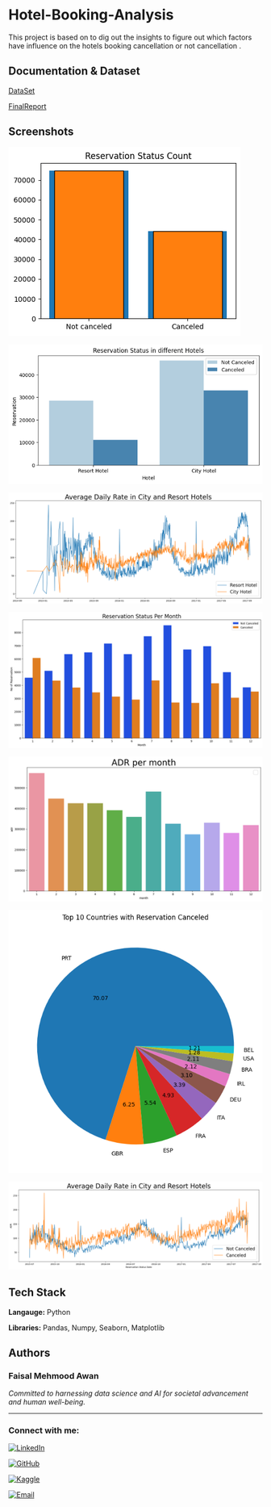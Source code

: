 
# Hotel-Booking-Analysis

This project is based on to dig out the insights to figure out which factors have influence on the hotels booking cancellation or not cancellation .


## Documentation & Dataset



[DataSet](https://drive.google.com/file/d/1xkqAGjHsN8qhlpoX6ErbgHtzBiyG4Vz2/view?usp=sharing)

[FinalReport](https://drive.google.com/file/d/1xkqAGjHsN8qhlpoX6ErbgHtzBiyG4Vz2/view?usp=sharing)

## Screenshots

![App Screenshot](https://github.com/FaisalAwa/Hotel-Booking-Analysis/blob/main/graph_1.png?raw=true)

![App Screenshot](https://github.com/FaisalAwa/Hotel-Booking-Analysis/blob/main/graph_2.png?raw=true)

![App Screenshot](https://github.com/FaisalAwa/Hotel-Booking-Analysis/blob/main/graph_3.png?raw=true)

![App Screenshot](https://github.com/FaisalAwa/Hotel-Booking-Analysis/blob/main/graph_4.png?raw=true)

![App Screenshot](https://github.com/FaisalAwa/Hotel-Booking-Analysis/blob/main/graph_5.png?raw=true)

![App Screenshot](https://github.com/FaisalAwa/Hotel-Booking-Analysis/blob/main/graph_6.png?raw=true)

![App Screenshot](https://github.com/FaisalAwa/Hotel-Booking-Analysis/blob/main/graph_7.png?raw=true)



## Tech Stack

**Langauge:** Python

**Libraries:** Pandas, Numpy, Seaborn, Matplotlib


## Authors

### Faisal Mehmood Awan
*Committed to harnessing data science and AI for societal advancement and human well-being.*

---

### Connect with me:
[![LinkedIn](https://img.shields.io/badge/LinkedIn-blue.svg?style=flat-square&logo=linkedin&logoColor=white&link=Your_LinkedIn_Profile_Link)](https://www.linkedin.com/in/faisal-mehmood-awan-4771a8233/)

[![GitHub](https://img.shields.io/badge/GitHub-black.svg?style=flat-square&logo=github&logoColor=white&link=Your_GitHub_Profile_Link)](https://github.com/FaisalAwa) 

[![Kaggle](https://img.shields.io/badge/Kaggle-20BEFF.svg?style=flat-square&logo=kaggle&logoColor=white&link=Your_Kaggle_Notebook_Link)](https://www.kaggle.com/malikfaisalawan) 

[![Email](https://img.shields.io/badge/Email-D14836?style=flat-square&logo=gmail&logoColor=white&link=mailto:Your_Email)](mailto:Faisal914awan@gmail.com) 